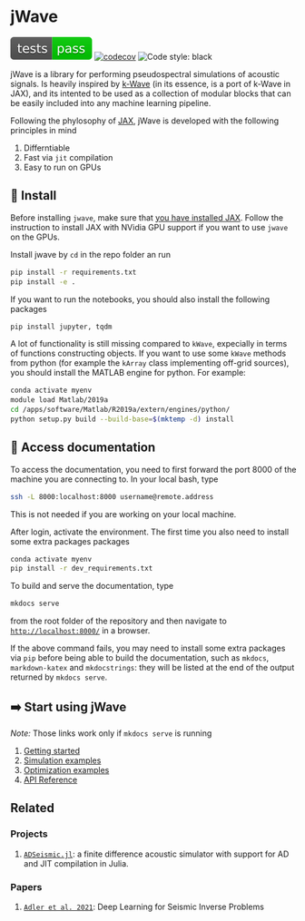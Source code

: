# jWave

![Test passing](docs/images/build.svg)
[![codecov](https://codecov.io/gh/astanziola/jwave/branch/main/graph/badge.svg?token=6J03OMVJS1)](https://codecov.io/gh/astanziola/jwave)
![Code style: black](https://img.shields.io/badge/code%20style-black-000000.svg)

jWave is a library for performing pseudospectral simulations of acoustic signals. Is heavily inspired by [k-Wave](http://www.k-wave.org/) (in its essence, is a port of k-Wave in JAX), and its intented to be used as a collection of modular blocks that can be easily included into any machine learning pipeline.

Following the phylosophy of [JAX](https://jax.readthedocs.io/en/stable/), jWave is developed with the following principles in mind

1. Differntiable
2. Fast via `jit` compilation
3. Easy to run on GPUs


## :floppy_disk: Install
Before installing `jwave`, make sure that [you have installed JAX](https://github.com/google/jax#installation). Follow the instruction to install JAX with NVidia GPU support if you want to use `jwave` on the GPUs. 

Install jwave by `cd` in the repo folder an run
```bash
pip install -r requirements.txt
pip install -e .
```

If you want to run the notebooks, you should also install the following packages
```bash
pip install jupyter, tqdm
```

A lot of functionality is still missing compared to `kWave`, expecially in terms of functions constructing objects. If you want to use some `kWave` methods from python (for example the `kArray` class implementing off-grid sources), you should install the MATLAB engine for python. For example:
```bash
conda activate myenv
module load Matlab/2019a
cd /apps/software/Matlab/R2019a/extern/engines/python/
python setup.py build --build-base=$(mktemp -d) install
```

## :bookmark_tabs:  Access documentation
To access the documentation, you need to first forward the port 8000 of the machine you are connecting to.
In your local bash, type
```bash
ssh -L 8000:localhost:8000 username@remote.address
```
 This is not needed if you are working on your local machine.

After login, activate the environment. The first time you also need to install some extra packages packages
```bash
conda activate myenv
pip install -r dev_requirements.txt
```
To build and serve the documentation, type 
```bash
mkdocs serve
```
from the root folder of the repository and then navigate to [`http://localhost:8000/`](http://localhost:8000/) in a browser.

If the above command fails, you may need to install some extra packages via `pip` before being able to build the documentation, such as `mkdocs`, `markdown-katex` and `mkdocstrings`: they will be listed at the end of the output returned by `mkdocs serve`.

## :arrow_right: Start using jWave

*Note:* Those links work only if `mkdocs serve` is running

1. [Getting started](http://127.0.0.1:8000/examples/first_example/)
2. [Simulation examples](http://127.0.0.1:8000/examples/monopole_homogeneous/)
3. [Optimization examples](http://127.0.0.1:8000/examples/differentiate_trough_solver/)
4. [API Reference](http://127.0.0.1:8000/api_geometry/)

## Related

### Projects

1. [`ADSeismic.jl`](https://github.com/kailaix/ADSeismic.jl): a finite difference acoustic simulator with support for AD and JIT compilation in Julia.

### Papers
1. [`Adler et al. 2021`](https://ieeexplore.ieee.org/stamp/stamp.jsp?tp=&arnumber=9363496): Deep Learning for Seismic Inverse Problems
